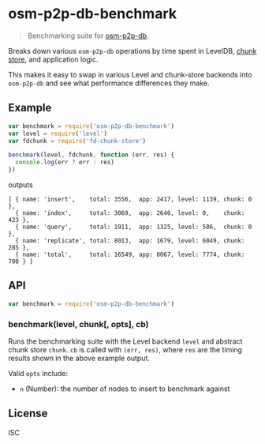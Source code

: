 # osm-p2p-db-benchmark

> Benchmarking suite for [osm-p2p-db](https://github.com/digidem/osm-p2p-db).

Breaks down various `osm-p2p-db` operations by time spent in LevelDB, [chunk
store](https://github.com/mafintosh/abstract-chunk-store), and application
logic.

This makes it easy to swap in various Level and chunk-store backends into
`osm-p2p-db` and see what performance differences they make.

## Example

```js
var benchmark = require('osm-p2p-db-benchmark')
var level = require('level')
var fdchunk = require('fd-chunk-store')

benchmark(level, fdchunk, function (err, res) {
  console.log(err ? err : res)
})
```

outputs

```
[ { name: 'insert',    total: 3556,  app: 2417, level: 1139, chunk: 0 },
  { name: 'index',     total: 3069,  app: 2646, level: 0,    chunk: 423 },
  { name: 'query',     total: 1911,  app: 1325, level: 586,  chunk: 0 },
  { name: 'replicate', total: 8013,  app: 1679, level: 6049, chunk: 285 },
  { name: 'total',     total: 16549, app: 8067, level: 7774, chunk: 708 } ]
```

## API

```js
var benchmark = require('osm-p2p-db-benchmark')
```

### benchmark(level, chunk[, opts], cb)

Runs the benchmarking suite with the Level backend `level` and abstract chunk
store `chunk`. `cb` is called with `(err, res)`, where `res` are the timing
results shown in the above example output.

Valid `opts` include:

- `n` (Number): the number of nodes to insert to benchmark against

## License

ISC
